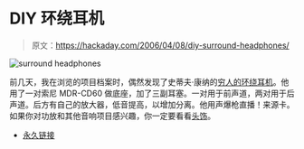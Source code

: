 # DIY 环绕耳机

> 原文：<https://hackaday.com/2006/04/08/diy-surround-headphones/>

![surround headphones](img/2c33f88a7d189f078d8466c82ecda2eb.png)

前几天，我在浏览的项目档案时，偶然发现了史蒂夫·康纳的[穷人的环绕耳机](http://headwize.com/projects/showfile.php?file=connors_prj.htm)。他用了一对索尼 MDR-CD60 做底座，加了三副耳塞。一对用于前声道，两对用于后声道。后方有自己的放大器，低音提高，以增加分离。他用声爆枪直播！来源卡。如果你对功放和其他音响项目感兴趣，你一定要看看[头饰](http://headwize.com)。

*   [永久链接](http://headwize.com/projects/showfile.php?file=connors_prj.htm)